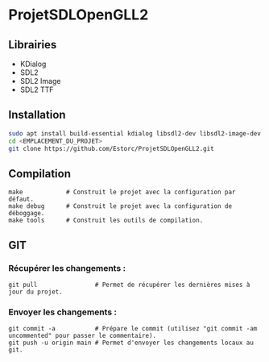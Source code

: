 # ProjetSDLOpenGLL2

## Librairies
- KDialog
- SDL2
- SDL2 Image
- SDL2 TTF

## Installation
```sh
sudo apt install build-essential kdialog libsdl2-dev libsdl2-image-dev libsdl2-ttf-dev libsdl2-mixer-dev
cd <EMPLACEMENT_DU_PROJET>
git clone https://github.com/Estorc/ProjetSDLOpenGLL2.git
```

## Compilation
```
make            # Construit le projet avec la configuration par défaut.
make debug      # Construit le projet avec la configuration de déboggage.
make tools      # Construit les outils de compilation.
```

## GIT
### Récupérer les changements :
```git
git pull                # Permet de récupérer les dernières mises à jour du projet.
```
### Envoyer les changements :
```git
git commit -a           # Prépare le commit (utilisez "git commit -am uncommented" pour passer le commentaire).
git push -u origin main # Permet d'envoyer les changements locaux au git.
```
